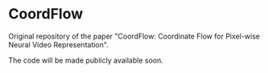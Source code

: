 # CoordFlow
Original repository of the paper "CoordFlow: Coordinate Flow for Pixel-wise Neural Video Representation".

The code will be made publicly available soon.
